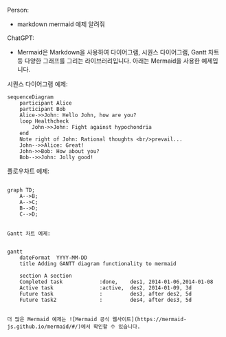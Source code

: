 
Person: 
- markdown mermaid 예제 알려줘

ChatGPT: 
- Mermaid은 Markdown을 사용하여 다이어그램, 시퀀스 다이어그램, Gantt 차트 등 다양한 그래프를 그리는 라이브러리입니다. 아래는 Mermaid을 사용한 예제입니다.

시퀀스 다이어그램 예제:


```mermaid
sequenceDiagram
    participant Alice
    participant Bob
    Alice->>John: Hello John, how are you?
    loop Healthcheck
        John->>John: Fight against hypochondria
    end
    Note right of John: Rational thoughts <br/>prevail...
    John-->>Alice: Great!
    John->>Bob: How about you?
    Bob-->>John: Jolly good!
```

플로우차트 예제:




```mermaid

graph TD;
    A-->B;
    A-->C;
    B-->D;
    C-->D;

```



```

Gantt 차트 예제:
```



```mermaid

gantt
    dateFormat  YYYY-MM-DD
    title Adding GANTT diagram functionality to mermaid

    section A section
    Completed task            :done,    des1, 2014-01-06,2014-01-08
    Active task               :active,  des2, 2014-01-09, 3d
    Future task               :         des3, after des2, 5d
    Future task2              :         des4, after des3, 5d
```



```less

더 많은 Mermaid 예제는 ![Mermaid 공식 웹사이트](https://mermaid-js.github.io/mermaid/#/)에서 확인할 수 있습니다.
```
